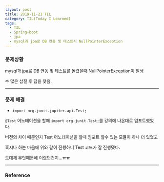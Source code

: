 ```yaml
---
layout: post
title: 2019-11-21 TIL
category: TIL(Today I Learned)
tags:
  - TIL
  - Spring-boot
  - jpa
  - mysql과 jpa로 DB 연동 및 테스트시 NullPointerException
---
```




### 문제상황

mysql과 jpa로 DB 연동 및 테스트를 돌렸을때 NullPointerException이 발생

수 많은 삽질 후 답을 찾음.

---

### 문제 해결

- `import org.junit.jupiter.api.Test;` 

`@Test` 어노테이션을 할때 `import org.junit.Test;`를 강의에 나온대로 임포트했었다.

버전의 차이 때문인지 Test 어노테이션을 할때 임포트 할수 있는 모듈이 하나 더 있었고

혹시나 하는 마음에 위와 같이 진행하니 Test 코드가 잘 진행됐다.



도대체 무엇때문에 이랬던건지...ㅠㅠ

---

### Reference

